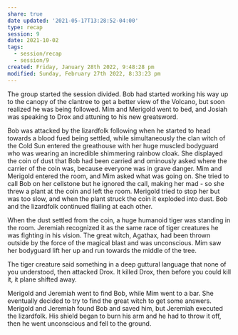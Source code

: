 ```yaml
---
share: true
date updated: '2021-05-17T13:28:52-04:00'
type: recap
session: 9
date: 2021-10-02
tags:
  - session/recap
  - session/9
created: Friday, January 28th 2022, 9:48:28 pm
modified: Sunday, February 27th 2022, 8:33:23 pm
---
```


The group started the session divided. Bob had started working his way up to the canopy of the clantree to get a better view of the Volcano, but soon realized he was being followed. Mim and Merigold went to bed, and Josiah was speaking to Drox and attuning to his new greatsword.

Bob was attacked by the lizardfolk following when he started to head towards a blood fued being settled, while simultaneously the clan witch of the Cold Sun entered the greathouse with her huge muscled bodyguard who was wearing an incredible shimmering rainbow cloak. She displayed the coin of dust that Bob had been carried and ominously asked where the carrier of the coin was, because everyone was in grave danger. Mim and Merigold entered the room, and Mim asked what was going on. She tried to call Bob on her cellstone but he ignored the call, making her mad - so she threw a plant at the coin and left the room. Merigold tried to stop her but was too slow, and when the plant struck the coin it exploded into dust. Bob and the lizardfolk continued flailing at each other.

When the dust settled from the coin, a huge humanoid tiger was standing in the room. Jeremiah recognized it as the same race of tiger creatures he was fighting in his vision. The great witch, Agathax, had been thrown outside by the force of the magical blast and was unconscious. Mim saw her bodyguard lift her up and run towards the middle of the tree.

The tiger creature said something in a deep guttural language that none of you understood, then attacked Drox. It killed Drox, then before you could kill it, it plane shifted away.

Merigold and Jeremiah went to find Bob, while Mim went to a bar. She eventually decided to try to find the great witch to get some answers. Merigold and Jeremiah found Bob and saved him, but Jeremiah executed the lizardfolk. His shield began to burn his arm and he had to throw it off, then he went unconscious and fell to the ground.
